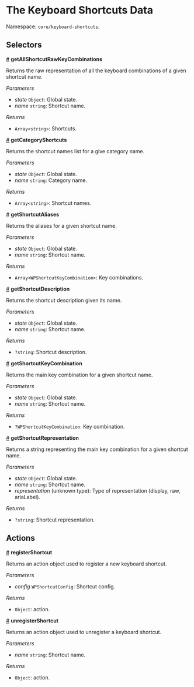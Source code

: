 # The Keyboard Shortcuts Data

Namespace: `core/keyboard-shortcuts`.

## Selectors

<!-- START TOKEN(Autogenerated selectors) -->

<a name="getAllShortcutRawKeyCombinations" href="#getAllShortcutRawKeyCombinations">#</a> **getAllShortcutRawKeyCombinations**

Returns the raw representation of all the keyboard combinations of a given shortcut name.

_Parameters_

-   _state_ `Object`: Global state.
-   _name_ `string`: Shortcut name.

_Returns_

-   `Array<string>`: Shortcuts.

<a name="getCategoryShortcuts" href="#getCategoryShortcuts">#</a> **getCategoryShortcuts**

Returns the shortcut names list for a give category name.

_Parameters_

-   _state_ `Object`: Global state.
-   _name_ `string`: Category name.

_Returns_

-   `Array<string>`: Shortcut names.

<a name="getShortcutAliases" href="#getShortcutAliases">#</a> **getShortcutAliases**

Returns the aliases for a given shortcut name.

_Parameters_

-   _state_ `Object`: Global state.
-   _name_ `string`: Shortcut name.

_Returns_

-   `Array<WPShortcutKeyCombination>`: Key combinations.

<a name="getShortcutDescription" href="#getShortcutDescription">#</a> **getShortcutDescription**

Returns the shortcut description given its name.

_Parameters_

-   _state_ `Object`: Global state.
-   _name_ `string`: Shortcut name.

_Returns_

-   `?string`: Shortcut description.

<a name="getShortcutKeyCombination" href="#getShortcutKeyCombination">#</a> **getShortcutKeyCombination**

Returns the main key combination for a given shortcut name.

_Parameters_

-   _state_ `Object`: Global state.
-   _name_ `string`: Shortcut name.

_Returns_

-   `?WPShortcutKeyCombination`: Key combination.

<a name="getShortcutRepresentation" href="#getShortcutRepresentation">#</a> **getShortcutRepresentation**

Returns a string representing the main key combination for a given shortcut name.

_Parameters_

-   _state_ `Object`: Global state.
-   _name_ `string`: Shortcut name.
-   _representation_ (unknown type): Type of representation (display, raw, ariaLabel).

_Returns_

-   `?string`: Shortcut representation.


<!-- END TOKEN(Autogenerated selectors) -->

## Actions

<!-- START TOKEN(Autogenerated actions) -->

<a name="registerShortcut" href="#registerShortcut">#</a> **registerShortcut**

Returns an action object used to register a new keyboard shortcut.

_Parameters_

-   _config_ `WPShortcutConfig`: Shortcut config.

_Returns_

-   `Object`: action.

<a name="unregisterShortcut" href="#unregisterShortcut">#</a> **unregisterShortcut**

Returns an action object used to unregister a keyboard shortcut.

_Parameters_

-   _name_ `string`: Shortcut name.

_Returns_

-   `Object`: action.

<!-- END TOKEN(Autogenerated actions) -->
